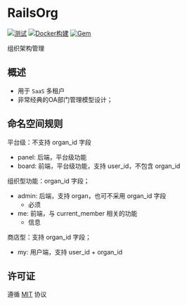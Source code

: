 # RailsOrg

[![测试](https://github.com/work-design/rails_org/actions/workflows/test.yml/badge.svg)](https://github.com/work-design/rails_org/actions/workflows/test.yml)
[![Docker构建](https://github.com/work-design/rails_org/actions/workflows/cd.yml/badge.svg)](https://github.com/work-design/rails_org/actions/workflows/cd.yml)
[![Gem](https://github.com/work-design/rails_org/actions/workflows/gempush.yml/badge.svg)](https://github.com/work-design/rails_org/actions/workflows/gempush.yml)

组织架构管理

## 概述

* 用于 `SaaS` 多租户
* 非常经典的OA部门管理模型设计；

## 命名空间规则
平台级：不支持 organ_id 字段
* panel: 后端，平台级功能
* board: 前端，平台级功能，支持 user_id，不包含 organ_id

组织型功能：organ_id 字段；
* admin: 后端，支持 organ，也可不采用 organ_id 字段
  - 必须
* me: 前端，与 current_member 相关的功能
  - 信息

商店型：支持 organ_id 字段；
* my: 用户端，支持 user_id + organ_id


## 许可证
遵循 [MIT](https://opensource.org/licenses/MIT) 协议
